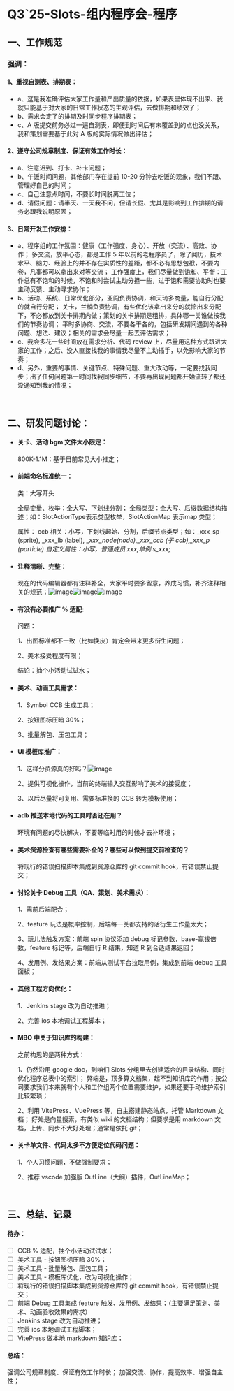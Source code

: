 # Q3`25-Slots-组内程序会-程序

## 一、工作规范

### 强调：

#### 1、重视自测表、排期表：

- a、这是我准确评估大家工作量和产出质量的依据，如果表里体现不出来、我就只能基于对大家的日常工作状态的主观评估，去做排期和绩效了；
- b、需求会定了的排期及时同步程序排期表；
- c、A 版提交前务必过一遍自测表，即便到时间后有未覆盖到的点也没关系，我和策划需要基于此对 A 版的实际情况做出评估；

#### 2、遵守公司规章制度、保证有效工作时长：

- a、注意迟到、打卡、补卡问题；
- b、午饭时间问题，其他部门存在提前 10-20 分钟去吃饭的现象，我们不跟、管理好自己的时间；
- c、自己注意点时间，不要长时间脱离工位；
- d、请假问题：请半天、一天我不问，但请长假、尤其是影响到工作排期的请务必跟我说明原因；

#### 3、日常开发工作安排：

- a、程序组的工作氛围：健康（工作强度、身心）、开放（交流）、高效、协作；
  多交流，放平心态，都是工作 5 年以前的老程序员了，除了阅历，技术水平、脑力、经验上的并不存在实质性的差距，都不必有思想包袱，不要内卷，凡事都可以拿出来对等交流；
  工作强度上，我们尽量做到饱和、平衡：工作总有不饱和的时候，不饱和时尝试主动分担一些，过于饱和需要协助时也要主动反馈、主动寻求协作；
- b、活动、系统、日常优化部分，亚闯负责协调，和天琦多商量，能自行分配的就自行分配；
  关卡，兰楠负责协调，有些优化该拿出来分的就拎出来分配下，不必都放到关卡排期内做；策划的关卡排期是粗排，具体哪一关谁做按我们的节奏协调；
  平时多协商、交流，不要各干各的，包括研发期间遇到的各种问题、想法、建议；相关的需求会尽量一起去评估需求；
- c、我会多花一些时间放在需求分析、代码 review 上，尽量用这种方式跟进大家的工作；之后、没人直接找我的事情我尽量不主动插手，以免影响大家的节奏；
- d、另外，重要的事情、关键节点、特殊问题、重大改动等，一定要找我同步；出了任何问题第一时间找我同步细节，不要再出现问题都开始流转了都还没通知到我的情况；

‍

## 二、研发问题讨论：

- #### 关卡、活动 bgm 文件大小限定：

  800K-1.1M：基于目前常见大小推定；
- #### 前端命名标准统一：

  类：大写开头

  全局变量、枚举：全大写、下划线分割；
  全局类型：全大写、后缀数据结构描述；如：SlotActionType表示类型枚举，SlotActionMap 表示map 类型；

  属性：
  ccb 相关：小写，下划线起始、分割，后缀节点类型；如：_xxx_sp (sprite), _xxx_lb (label), _*xxx_node(node),_xxx_ccb (子 ccb),_xxx_p (particle)*
  *自定义属性：小写，普通成员 xxx,单例 s_xxx;*
- #### 注释清晰、完整：

  现在的代码编辑器都有注释补全，大家平时要多留意，养成习惯，补齐注释相关的规范；![image](../images/其他_工作记录/image-20250908150440-rihqo8l.png)![image](../images/其他_工作记录/image-20250908150516-4ahbfoz.png)![image](../images/其他_工作记录/image-20250908150538-jnyl9tk.png)
- #### 有没有必要推广 % 适配:

  问题：

  1、出图标准都不一致（比如换皮）肯定会带来更多衍生问题；

  2、美术接受程度有限；

  结论：抽个小活动试试水；
- #### 美术、动画工具需求：

  1、Symbol CCB 生成工具；

  2、按钮图标压暗 30%；

  3、批量解包、压包工具；
- #### UI 模板库推广：

  1、这样分资源真的好吗？![image](../images/其他_工作记录/image-20250826181223-xn8w5kp.png)

  2、提供可视化操作，当前的终端输入交互影响了美术的接受度；

  3、以后尽量将可复用、需要标准换的 CCB 转为模板使用；
- #### adb 推送本地代码的工具时否还在用？

  环境有问题的尽快解决，不要等临时用的时候才去补环境；
- #### 美术资源检查有哪些需要补全的？哪些可以做到提交前检查的？

  将现行的错误扫描脚本集成到资源仓库的 git commit hook，有错误禁止提交；
- #### 讨论关卡 Debug 工具（QA、策划、美术需求）：

  1、需前后端配合；

  2、feature 玩法是概率控制，后端每一关都支持的话衍生工作量太大；

  3、玩儿法触发方案：前端 spin 协议添加 debug 标记参数，base-赢钱倍数，feature 标记等，后端自行 R 结果，知道 R 到合适结果返回；

  4、发用例、发结果方案：前端从测试平台拉取用例，集成到前端 debug 工具面板；
- #### 其他工程方向优化：

  1、Jenkins stage 改为自动推进；

  2、完善 ios 本地调试工程脚本；
- #### MBO 中关于知识库的构建：

  之前构思的是两种方式：

  1、仍然沿用 google doc，到咱们 Slots 分组里去创建适合的目录结构、同时优化程序总表中的索引；
  弊端是，顶多算文档集，起不到知识库的作用；按公司要求我们本来就有个人和工作组两个位置需要维护，如果还要手动维护索引比较繁琐；

  2、利用 VitePress、VuePress 等，自主搭建静态站点，托管 Markdown 文档；
  好处是向量搜索，有类似 wiki 的文档结构；但要求是用 markdown 文档，上传、同步不大好处理；通常是依托 git；
- #### 关卡单文件、代码太多不方便定位代码问题：

  1、个人习惯问题，不做强制要求；

  2、推荐 vscode 加强版 OutLine（大纲）插件，OutLineMap；

‍

## 三、总结、记录

#### 待办：

- [ ] CCB % 适配，抽个小活动试试水；
- [ ] 美术工具 - 按钮图标压暗 30%；
- [ ] 美术工具 - 批量解包、压包工具；
- [ ] 美术工具 - 模板库优化，改为可视化操作；
- [ ] 将现行的错误扫描脚本集成到资源仓库的 git commit hook，有错误禁止提交；
- [ ] 前端 Debug 工具集成 feature 触发、发用例、发结果；（主要满足策划、美术、动画验收效果的需求）
- [ ] Jenkins stage 改为自动推进；
- [ ] 完善 ios 本地调试工程脚本；
- [ ] VitePress 做本地 markdown 知识库；

#### 总结：

强调公司规章制度、保证有效工作时长；
加强交流、协作，提高效率、增强自主性；

‍
